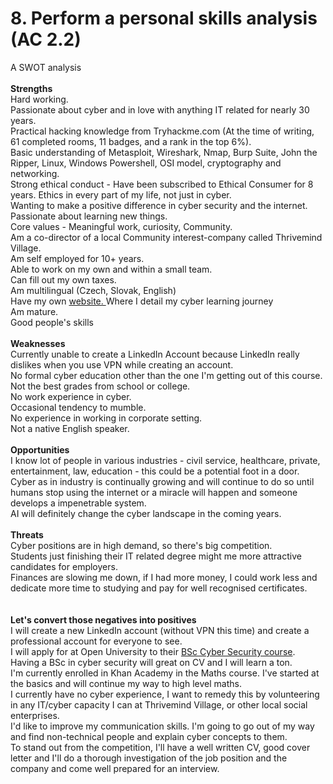 # 8. Perform a personal skills analysis (AC 2.2)

A SWOT analysis\
\
**Strengths**\
Hard working.\
Passionate about cyber and in love with anything IT related for nearly 30 years.\
Practical hacking knowledge from Tryhackme.com (At the time of writing, 61 completed rooms, 11 badges, and a rank in the top 6%).\
Basic understanding of Metasploit, Wireshark, Nmap, Burp Suite, John the Ripper, Linux, Windows Powershell, OSI model, cryptography and networking.\
Strong ethical conduct - Have been subscribed to Ethical Consumer for 8 years. Ethics in every part of my life, not just in cyber.\
Wanting to make a positive difference in cyber security and the internet.\
Passionate about learning new things.\
Core values - Meaningful work, curiosity, Community.\
Am a co-director of a local Community interest-company called Thrivemind Village.\
Am self employed for 10+ years.\
Able to work on my own and within a small team.\
Can fill out my own taxes.\
Am multilingual (Czech, Slovak, English) \
Have my own [website. ](https://cyber-11.gitbook.io/i-hack-i-conquer)Where I detail my cyber learning journey\
Am mature.\
Good people's skills\
\
**Weaknesses**\
Currently unable to create a LinkedIn Account because LinkedIn really dislikes when you use VPN while creating an account.\
No formal cyber education other than the one I'm getting out of this course.\
Not the best grades from school or college.\
No work experience in cyber.\
Occasional tendency to mumble.\
No experience in working in corporate setting.\
Not a native English speaker.\
\
**Opportunities**\
I know lot of people in various industries - civil service, healthcare, private, entertainment, law, education - this could be a potential foot in a door.\
Cyber as in industry is continually growing and will continue to do so until humans stop using the internet or a miracle will happen and someone develops a impenetrable system.\
AI will definitely change the cyber landscape in the coming years.\
\
**Threats**\
Cyber positions are in high demand, so there's big competition.\
Students just finishing their IT related degree might me more attractive candidates for employers.\
Finances are slowing me down, if I had more money, I could work less and dedicate more time to studying and pay for well recognised certificates.\
\
\
**Let's convert those negatives into positives**\
I will create a new LinkedIn account (without VPN this time) and create a professional account for everyone to see.\
I will apply for at Open University to their [BSc Cyber Security course](https://www.open.ac.uk/courses/computing-it/degrees/bsc-cyber-security-r60). Having a BSc in cyber security will great on CV and I will learn a ton.\
I'm currently enrolled in Khan Academy in the Maths course. I've started at the basics and will continue my way to high level maths.\
I currently have no cyber experience, I want to remedy this by volunteering in any IT/cyber capacity I can at Thrivemind Village, or other local social enterprises.\
I'd like to improve my communication skills. I'm going to go out of my way and find non-technical people and explain cyber concepts to them.\
To stand out from the competition, I'll have a well written CV, good cover letter and I'll do a thorough investigation of the job position and the company and come well prepared for an interview.
